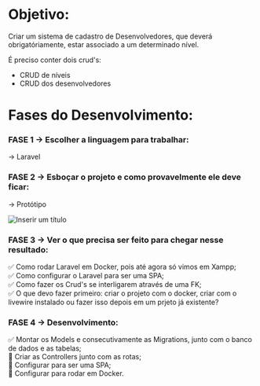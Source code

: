 # Objetivo: 
Criar um sistema de cadastro de Desenvolvedores, que deverá obrigatóriamente, estar associado a um determinado nível.

É preciso conter dois crud's:

- CRUD de níveis
- CRUD dos desenvolvedores

# Fases do Desenvolvimento:

### FASE 1 -> Escolher a linguagem para trabalhar: 
-> Laravel

### FASE 2 -> Esboçar o projeto e como provavelmente ele deve ficar: 

-> Protótipo

![Inserir um título](https://user-images.githubusercontent.com/93444811/229107810-725cffd7-bd46-4d13-b73d-c3c9a0ce81f6.png)

### FASE 3 -> Ver o que precisa ser feito para chegar nesse resultado: 

:white_check_mark: Como rodar Laravel em Docker, pois até agora só vimos em Xampp; <br />
:white_check_mark: Como configurar o Laravel para ser uma SPA; <br />
:white_check_mark: Como fazer os Crud's se interligarem através de uma FK; <br />
:white_check_mark: O que devo fazer primeiro: criar o projeto com o docker, criar com o livewire instalado ou fazer isso depois em um prjeto já existente?

### FASE 4 -> Desenvolvimento:

:white_check_mark: Montar os Models e consecutivamente as Migrations, junto com o banco de dados e as tabelas; <br />
:black_square_button: Criar as Controllers junto com as rotas; <br />
:black_square_button: Configurar para ser uma SPA; <br />
:black_square_button: Configurar para rodar em Docker. 
